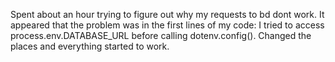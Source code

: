 Spent about an hour trying to figure out why my requests to bd dont work. It appeared that the problem was in the first lines of my code: I tried to access process.env.DATABASE_URL before calling dotenv.config(). Changed the places and everything started to work.
